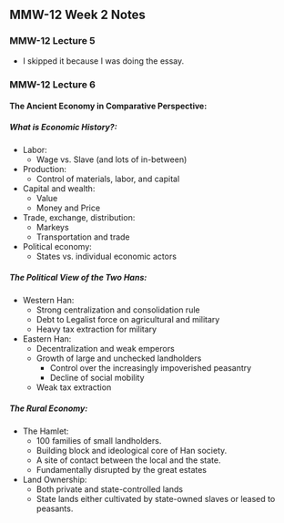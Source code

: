 ## MMW-12 Week 2 Notes
### MMW-12 Lecture 5
- I skipped it because I was doing the essay.

### MMW-12 Lecture 6

#### The Ancient Economy in Comparative Perspective:

##### What is Economic History?:
- Labor:
  - Wage vs. Slave (and lots of in-between)
- Production:
  -  Control of materials, labor, and capital
- Capital and wealth:
  - Value
  - Money and Price
- Trade, exchange, distribution:
  - Markeys
  - Transportation and trade
- Political economy:
  - States vs. individual economic actors
 
##### The Political View of the Two Hans:
- Western Han:
  - Strong centralization and consolidation rule
  - Debt to Legalist force on agricultural and military
  - Heavy tax extraction for military
- Eastern Han:
  - Decentralization and weak emperors
  - Growth of large and unchecked landholders
    - Control over the increasingly impoverished peasantry
    - Decline of social mobility
  - Weak tax extraction

##### The Rural Economy:
- The Hamlet:
  - 100 families of small landholders.
  - Building block and ideological core of Han society.
  - A site of contact between the local and the state.
  - Fundamentally disrupted by the great estates
- Land Ownership:
  - Both private and state-controlled lands
  - State lands either cultivated by state-owned slaves or leased to peasants. 
